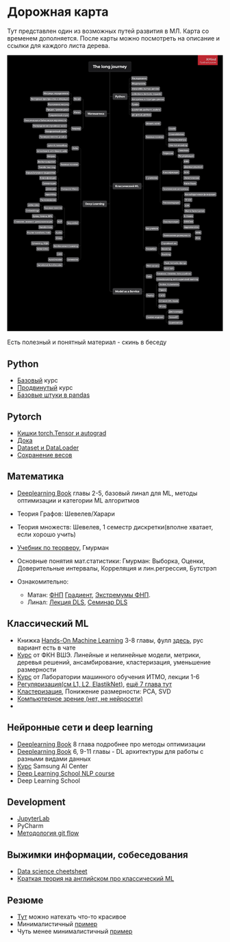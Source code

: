 # Дорожная карта
Тут представлен один из возможных путей развития в МЛ. Карта со временем дополняется.
После карты можно посмотреть на описание и ссылки для каждого листа дерева. 

![alt text](Road_map.png "Дорожная карта")



Есть полезный и понятный материал - скинь в беседу



## Python

- [Базовый](https://stepik.org/course/67/syllabus) курс 
- [Продвинутый](https://stepik.org/course/512/syllabus) курс
- [Базовые штуки в pandas](https://pandas.pydata.org/docs/getting_started/intro_tutorials/index.html)


## Pytorch
- [Кишки torch.Tensor и autograd](http://blog.ezyang.com/2019/05/pytorch-internals/)
- [Дока](https://pytorch.org/docs/stable/index.html)
- [Dataset и DataLoader](https://pytorch.org/tutorials/beginner/basics/data_tutorial.html)
- [Сохранение весов](https://pytorch.org/tutorials/beginner/basics/saveloadrun_tutorial.html)

## Математика
+ [Deeplearning Book](https://github.com/janishar/mit-deep-learning-book-pdf/blob/master/complete-book-bookmarked-pdf/deeplearningbook.pdf) главы 2-5, базовый линал для ML, методы оптимизации и категории ML алгоритмов
+ Теория Графов: Шевелев/Харари
+ Теория множеств: Шевелев, 1 семестр дискретки(вполне хватает, если хорошо учить)
+ [Учебник по теорверу](https://stepik.org/course/3089/syllabus?auth=login), Гмурман
+ Основные понятия мат.статистики: Гмурман: Выборка, Оценки, Доверительные интервалы, Корреляция и лин.регрессия, Бутстрэп

+ Ознакомительно:
   - Матан: [ФНП](http://mathprofi.ru/funkcija_dvuh_peremennyh_oblast_opredelenija_linii_urovnja.html) [Градиент](http://mathprofi.ru/proizvodnaja_po_napravleniju_i_gradient.html), [Экстремумы ФНП](http://mathprofi.ru/extremumy_funkcij_dvuh_i_treh_peremennyh.html).
   - Линал: [Лекция DLS](https://www.youtube.com/watch?v=MJlNjtwzgH4&ab_channel=DeepLearningSchool), [Семинар DLS](https://www.youtube.com/watch?v=8dQacKEwLCQ&ab_channel=DeepLearningSchool)


## Классический ML

- Книжка [Hands-On Machine Learning](https://www.oreilly.com/library/view/hands-on-machine-learning/9781492032632/) 3-8 главы, фулл [здесь](https://t.me/machinelearningtoday), рус вариант есть в чате
- [Курс](https://youtu.be/OBG6EUSRC9g?list=PLEqoHzpnmTfDwuwrFHWVHdr1-qJsfqCUX) от ФКН ВШЭ. Линейные и нелинейные модели, метрики, деревья решений, ансамбирование, кластеризация, уменьшение размерности
- [Курс](https://www.youtube.com/channel/UCMtArJYNAfheQ56AtjBj_SA) от Лаборатории машинного обучения ИТМО, лекции 1-6
- [Регуляризация(см L1, L2, ElastikNet)](https://neerc.ifmo.ru/wiki/index.php?title=%D0%A0%D0%B5%D0%B3%D1%83%D0%BB%D1%8F%D1%80%D0%B8%D0%B7%D0%B0%D1%86%D0%B8%D1%8F), [ещё 7 глава тут](https://github.com/janishar/mit-deep-learning-book-pdf/blob/master/complete-book-bookmarked-pdf/deeplearningbook.pdf)
- [Кластеризация](https://neerc.ifmo.ru/wiki/index.php?title=%D0%9A%D0%BB%D0%B0%D1%81%D1%82%D0%B5%D1%80%D0%B8%D0%B7%D0%B0%D1%86%D0%B8%D1%8F), Понижение размерности: PCA, SVD
- [Компьютерное зрение (нет, не нейросети)](youtube.com/playlist?list=PLcsjsqLLSfND4bGJH6vZ9Xs2rhPbmH946)
- 

## Нейронные сети и deep learning
- [Deeplearning Book](https://github.com/janishar/mit-deep-learning-book-pdf/blob/master/complete-book-bookmarked-pdf/deeplearningbook.pdf) 8 глава подробнее про методы оптимизации
- [Deeplearning Book](https://github.com/janishar/mit-deep-learning-book-pdf/blob/master/complete-book-bookmarked-pdf/deeplearningbook.pdf) 6, 9-11 главы - DL архитектуры для работы с разными видами данных
- [Курс](https://stepik.org/course/50352/syllabus) Samsung AI Center
- [Deep Learning School NLP course](https://www.youtube.com/watch?v=d0oV1MZ_KdE&list=PL0Ks75aof3Ti1GDgeePUkCJWn02c0VDA5)
- Deep Learning School


## Development

- [JupyterLab](http://jupyterlab.io/install)
- PyCharm
- [Методология git flow](https://www.gitkraken.com/learn/git/git-flow)


## Выжимки информации, собеседования

- [Data science cheetsheet](https://github.com/aaronwangy/Data-Science-Cheatsheet/blob/main/Data_Science_Cheatsheet.pdf)
- [Краткая теория на английском про классический ML](https://github.com/alexeygrigorev/data-science-interviews/blob/master/theory.md)


## Резюме

- [Тут](https://www.overleaf.com) можно натехать что-то красивое
- Минималистичный [пример](https://github.com/zachscrivena/simple-resume-cv)
- Чуть менее минималистичный [пример](https://github.com/dcetin/Simple-CV)
